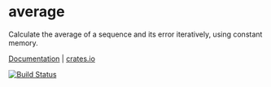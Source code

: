 # average

Calculate the average of a sequence and its error iteratively, using constant
memory.

[Documentation](https://docs.rs/average) |
[crates.io](https://crates.io/crates/average)

[![Build Status](https://travis-ci.org/vks/average.svg?branch=master)](https://travis-ci.org/vks/average)
